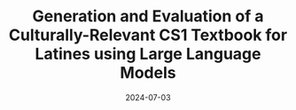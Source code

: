 ---
title: "Generation and Evaluation of a Culturally-Relevant CS1 Textbook for Latines using Large Language Models"
collection: publications
permalink: /publication/llm_crc_textbook_generation_2024
excerpt: "In the United States, culturally relevant computing (CRC) is one of the most popular pedagogical implementations for Latin American (Latine) students. Culturally-relevant learning resources are a valuable tool for implementing CRC. However, the traditional method of creation and maintenance of textbooks takes a significant amount of time and effort. Given the duration required for textbook production, the development of culturally-relevant learning resources may become lengthened, as it requires close attention both on the material and the incorporation of cultural referents. In order to accelerate the process, we used the advancement of large language models (LLMs) to our advantage. Through prompt engineering, we created a series of prompts to produce a textbook for an introductory computer science course (CS1) that incorporates Latine culture. This textbook was evaluated on metrics regarding sensibility, correctness, readability, linguistic approachability, appropriateness of examples, and cultural relevance. Overall, the generated textbook was mainly sensible, correct, readable, and linguistically approachable. Code examples were not always appropriate due to the usage of libraries that are not typically used in a CS1 course. The cultural relevance was apparent, but it often included surface-level cultural referents. The main incorporation of culture was through geographical locations and people's names. This suggests that the use of LLMs to generate textbooks may serve as a valuable first step for writing culturally-relevant learning resources. Though this study focuses on Latines, our results and prompts may be applicable for generating culturally-relevant CS1 textbooks for other cultures."
date: 2024-07-03
venue: 'Proceedings of the 2024 on Innovation and Technology in Computer Science Education (ITiCSE) V. 1'
citation: <b>Ismael Villegas Molina</b>, Audria Montalvo, Shera Zhong, Mollie Jordan, and Adalbert Gerald Soosai Raj. 2024. Generation and Evaluation of a Culturally-Relevant CS1 Textbook for Latines using Large Language Models. Proceedings of the 2024 on Innovation and Technology in Computer Science Education V. 1 (July 2024). <a href="https://doi.org/10.1145/3649217.3653600"> https://doi.org/10.1145/3649217.3653600</a>
---